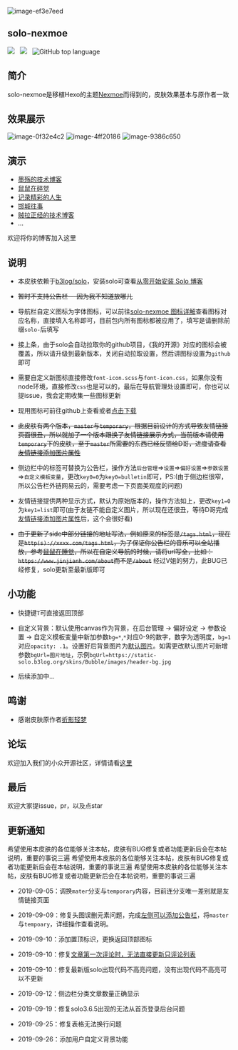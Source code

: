 ![image-ef3e7eed](https://user-images.githubusercontent.com/23192332/64356995-61416d80-d036-11e9-9361-65bae4b79a06.png)
## solo-nexmoe
![](https://img.shields.io/github/languages/code-size/Jinjianh/solo-nexmoe) &nbsp; ![](https://img.shields.io/github/languages/count/Jinjianh/solo-nexmoe) &nbsp; ![GitHub top language](https://img.shields.io/github/languages/top/Jinjianh/solo-nexmoe)
## 简介
solo-nexmoe是移植Hexo的主题[Nexmoe](https://github.com/nexmoe/hexo-theme-nexmoe)而得到的，皮肤效果基本与原作者一致

## 效果展示

![image-0f32e4c2](https://user-images.githubusercontent.com/23192332/64356996-61416d80-d036-11e9-9e2b-d7ac13602d6a.png)
![image-4ff20186](https://user-images.githubusercontent.com/23192332/64356998-61da0400-d036-11e9-9f17-0e329d2e1fa9.png)
![image-9386c650](https://user-images.githubusercontent.com/23192332/64356999-61da0400-d036-11e9-970e-abd44de2a70c.png)

## 演示

* [墨殇的技术博客](https://www.jinjianh.com/?skin=solo-nexmoe)
* [鼠鼠在碎觉](https://sszsj.cc:444/?skin=solo-nexmoe)
* [记录精彩的人生](https://witheloov.com/?skin=solo-nexmoe)
* [邯城往事](https://www.cjzshilong.cn/?skin=solo-nexmoe)
* [贼拉正经的技术博客](https://www.stackoverflow.wiki/blog/?skin=solo-nexmoe)
* ...

欢迎将你的博客加入这里

## 说明

* 本皮肤依赖于[b3log/solo](https://github.com/b3log/solo)，安装solo可查看[从零开始安装 Solo 博客](https://www.jinjianh.com/articles/2019/08/06/1565021931775.html)

* ~~暂时不支持公告栏---因为我不知道放哪儿~~

* 导航栏自定义图标为字体图标，可以前往[solo-nexmoe 图标详解](https://www.jinjianh.com/articles/2019/08/23/1566548785550.html)查看图标对应名称，直接填入名称即可，目前包内所有图标都被应用了，填写是请删除前缀`solo-`后填写

* 接上条，由于solo会自动拉取你的github项目，《我的开源》对应的图标会被覆盖，所以请升级到最新版本，关闭自动拉取设置，然后讲图标设置为`github`即可

* 需要自定义新图标直接修改`font-icon.scss`与`font-icon.css`，如果你没有node环境，直接修改`css`也是可以的，最后在导航管理处设置即可，你也可以提issue，我会定期收集一些图标更新

* 现用图标可前往github上查看或者[点击下载](https://img.hacpai.com/file/2019/08/download-9acf6646.zip)

* ~~此皮肤有两个版本，`master`与`temporary`，根据目前设计的方式导致友情链接页面很丑，所以就加了一个版本跟换了友情链接展示方式，当前版本请使用`temporary`下的皮肤，至于`master`所需要的东西已经反馈给D哥，进度请查看 [友情链接添加图片属性](https://github.com/b3log/solo/issues/12861)~~

* 侧边栏中的标签可替换为公告栏，操作方法`后台管理`=>`设置`=>`偏好设置`=>`参数设置`=>`自定义模板变量`，更改`key0=0`为`key0=bulletin`即可，PS:(由于侧边栏很窄，所以公告栏外链网易云的，需要考虑一下页面美观度的问题)

* 友情链接提供两种显示方式，默认为原始版本的，操作方法如上，更改`key1=0`为`key1=list`即可(由于友链不能自定义图片，所以现在还很丑，等待D哥完成[友情链接添加图片属性](https://github.com/b3log/solo/issues/12861)后，这个会很好看)

* ~~由于更新了side中部分链接的地址写法，例如原来的标签是`/tags.html`，现在是`http(s)://xxxx.com/tags.html`，为了保证你公告栏的音乐可以全站播放，参考[鼠鼠在睡觉](https://sszsj.cc:444/?utm_source=hacpai.com)，所以在自定义导航的时候，请将url写全，比如：`https://www.jinjianh.com/about`而不是`/about`~~ 经过V姐的努力，此BUG已经修复，solo更新至最新版即可


## 小功能

* 快捷键`T`可直接返回顶部

* 自定义背景：默认使用canvas作为背景，在后台管理 → 偏好设定 → 参数设置 → 自定义模板变量中新加参数`bg=*`,`*`对应0-9的数字，数字为透明度，`bg=1`对应`opacity: .1`。设置好后背景图片为[默认图片](https://img.hacpai.com/file/2019/09/57873300p0-3496bc81.jpg)。如需更改默认图片可新增参数`bgUrl=图片地址`，示例`bgUrl=https://static-solo.b3log.org/skins/Bubble/images/header-bg.jpg`

* 后续添加中...


## 鸣谢

* 感谢皮肤原作者[折影轻梦](https://docs.nexmoe.com/)


## 论坛

欢迎加入我们的小众开源社区，详情请看[这里](https://hacpai.com)


## 最后

欢迎大家提issue，pr，以及点star

## 更新通知

希望使用本皮肤的各位能够关注本帖，皮肤有BUG修复或者功能更新后会在本帖说明，重要的事说三遍
希望使用本皮肤的各位能够关注本帖，皮肤有BUG修复或者功能更新后会在本帖说明，重要的事说三遍
希望使用本皮肤的各位能够关注本帖，皮肤有BUG修复或者功能更新后会在本帖说明，重要的事说三遍

* 2019-09-05：调换`mater`分支与`temporary`内容，目前连分支唯一差别就是友情链接页面

* 2019-09-09：修复头图误删元素问题，完成[左侧可以添加公告栏](https://github.com/InkDP/solo-nexmoe/issues/6)，将`master`与`tempoary`，详细操作查看说明。

* 2019-09-10：添加置顶标识，更换返回顶部图标

* 2019-09-10：修复[文章第一次评论时，无法直接更新只评论列表](https://github.com/InkDP/solo-nexmoe/issues/8)

* 2019-09-10：修复最新版solo出现代码不高亮问题，没有出现代码不高亮可以不更新

* 2019-09-12：侧边栏分类文章数量正确显示

* 2019-09-19：修复solo3.6.5出现的无法从首页登录后台问题

* 2019-09-25：修复表格无法换行问题

* 2019-09-26：添加用户自定义背景功能

